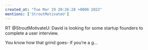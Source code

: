 ```yaml
---
created_at: "Tue Mar 29 20:26:28 +0000 2022"
mentions: ['StroutMotivateU']
---
```


RT @StroutMotivateU: David is looking for some startup founders to complete a user interview. 

You know how that grind goes- if you’re a g…